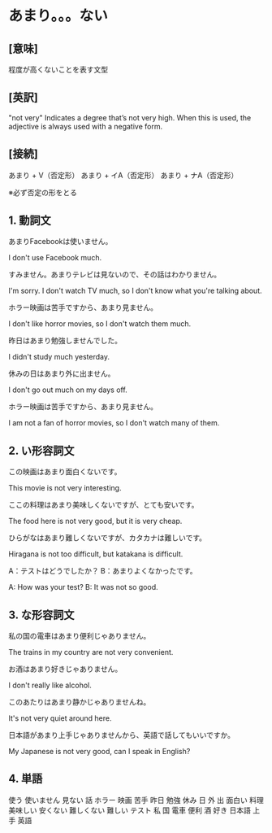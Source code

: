 # あまり。。。ない

## [意味]
程度が高くないことを表す文型

## [英訳]
"not very"
Indicates a degree that’s not very high.
When this is used, the adjective is always used with a negative form.

## [接続]
あまり + V（否定形）
あまり + イA（否定形）
あまり + ナA（否定形）

※必ず否定の形をとる

## 1. 動詞文

あまりFacebookは使いません。

I don't use Facebook much.

すみません。あまりテレビは見ないので、その話はわかりません。

I'm sorry. I don't watch TV much, so I don't know what you're talking about.

ホラー映画は苦手ですから、あまり見ません。

I don't like horror movies, so I don't watch them much.

昨日はあまり勉強しませんでした。

I didn't study much yesterday.

休みの日はあまり外に出ません。

I don't go out much on my days off.

ホラー映画は苦手ですから、あまり見ません。

I am not a fan of horror movies, so I don't watch many of them.

## 2. い形容詞文

この映画はあまり面白くないです。

This movie is not very interesting.

ここの料理はあまり美味しくないですが、とても安いです。

The food here is not very good, but it is very cheap.

ひらがなはあまり難しくないですが、カタカナは難しいです。

Hiragana is not too difficult, but katakana is difficult.

A：テストはどうでしたか？
B：あまりよくなかったです。

A: How was your test?
B: It was not so good.

## 3. な形容詞文
私の国の電車はあまり便利じゃありません。

The trains in my country are not very convenient.

お酒はあまり好きじゃありません。

I don't really like alcohol.

このあたりはあまり静かじゃありませんね。

It's not very quiet around here.

日本語があまり上手じゃありませんから、英語で話してもいいですか。

My Japanese is not very good, can I speak in English?

## 4. 単語
使う
使いません
見ない
話
ホラー
映画
苦手
昨日
勉強
休み
日
外
出
面白い
料理
美味しい
安くない
難しくない
難しい
テスト
私
国
電車
便利
酒
好き
日本語
上手
英語
